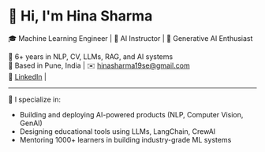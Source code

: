 

# 👋 Hi, I'm Hina Sharma

🎓 Machine Learning Engineer | 🤖 AI Instructor | 🧠 Generative AI Enthusiast

💼 6+ years in NLP, CV, LLMs, RAG, and AI systems  
📍 Based in Pune, India | ✉️ hinasharma19se@gmail.com  
🔗 [LinkedIn](https://linkedin.com/in/hinasharma19) | 

---

🚀 I specialize in:
- Building and deploying AI-powered products (NLP, Computer Vision, GenAI)
- Designing educational tools using LLMs, LangChain, CrewAI
- Mentoring 1000+ learners in building industry-grade ML systems



